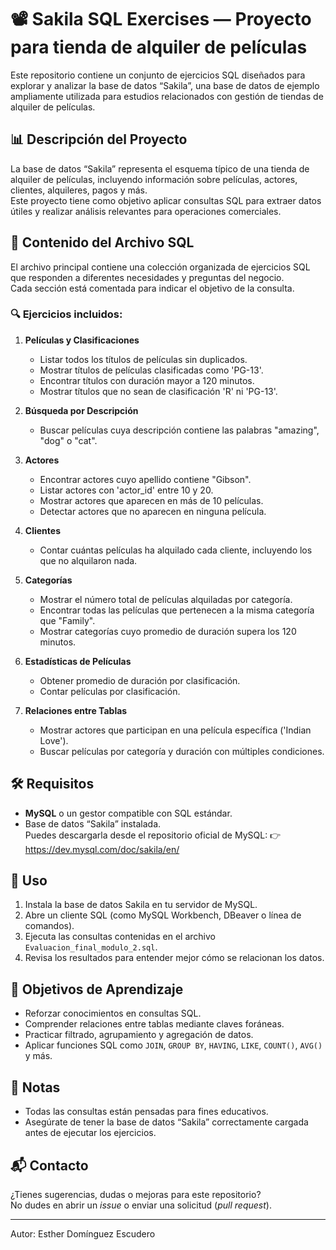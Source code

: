 # 📽️ Sakila SQL Exercises — Proyecto para tienda de alquiler de películas

Este repositorio contiene un conjunto de ejercicios SQL diseñados para explorar y analizar la base de datos “Sakila”, una base de datos de ejemplo ampliamente utilizada para estudios relacionados con gestión de tiendas de alquiler de películas.

## 📊 Descripción del Proyecto

La base de datos “Sakila” representa el esquema típico de una tienda de alquiler de películas, incluyendo información sobre películas, actores, clientes, alquileres, pagos y más.  
Este proyecto tiene como objetivo aplicar consultas SQL para extraer datos útiles y realizar análisis relevantes para operaciones comerciales.

## 📁 Contenido del Archivo SQL

El archivo principal contiene una colección organizada de ejercicios SQL que responden a diferentes necesidades y preguntas del negocio.  
Cada sección está comentada para indicar el objetivo de la consulta.

### 🔍 Ejercicios incluidos:

1. **Películas y Clasificaciones**
   - Listar todos los títulos de películas sin duplicados.
   - Mostrar títulos de películas clasificadas como 'PG-13'.
   - Encontrar títulos con duración mayor a 120 minutos.
   - Mostrar títulos que no sean de clasificación 'R' ni 'PG-13'.

2. **Búsqueda por Descripción**
   - Buscar películas cuya descripción contiene las palabras "amazing", "dog" o "cat".

3. **Actores**
   - Encontrar actores cuyo apellido contiene "Gibson".
   - Listar actores con 'actor_id' entre 10 y 20.
   - Mostrar actores que aparecen en más de 10 películas.
   - Detectar actores que no aparecen en ninguna película.

4. **Clientes**
   - Contar cuántas películas ha alquilado cada cliente, incluyendo los que no alquilaron nada.

5. **Categorías**
   - Mostrar el número total de películas alquiladas por categoría.
   - Encontrar todas las películas que pertenecen a la misma categoría que "Family".
   - Mostrar categorías cuyo promedio de duración supera los 120 minutos.

6. **Estadísticas de Películas**
   - Obtener promedio de duración por clasificación.
   - Contar películas por clasificación.

7. **Relaciones entre Tablas**
   - Mostrar actores que participan en una película específica ('Indian Love').
   - Buscar películas por categoría y duración con múltiples condiciones.

## 🛠️ Requisitos

- **MySQL** o un gestor compatible con SQL estándar.
- Base de datos “Sakila” instalada.  
  Puedes descargarla desde el repositorio oficial de MySQL:
  👉 https://dev.mysql.com/doc/sakila/en/

## 🚀 Uso

1. Instala la base de datos Sakila en tu servidor de MySQL.
2. Abre un cliente SQL (como MySQL Workbench, DBeaver o línea de comandos).
3. Ejecuta las consultas contenidas en el archivo `Evaluacion_final_modulo_2.sql`.
4. Revisa los resultados para entender mejor cómo se relacionan los datos.

## 🧠 Objetivos de Aprendizaje

- Reforzar conocimientos en consultas SQL.
- Comprender relaciones entre tablas mediante claves foráneas.
- Practicar filtrado, agrupamiento y agregación de datos.
- Aplicar funciones SQL como `JOIN`, `GROUP BY`, `HAVING`, `LIKE`, `COUNT()`, `AVG()` y más.

## 📌 Notas

- Todas las consultas están pensadas para fines educativos.
- Asegúrate de tener la base de datos “Sakila” correctamente cargada antes de ejecutar los ejercicios.

## 📬 Contacto

¿Tienes sugerencias, dudas o mejoras para este repositorio?  
No dudes en abrir un _issue_ o enviar una solicitud (_pull request_).

---

Autor: Esther Domínguez Escudero
